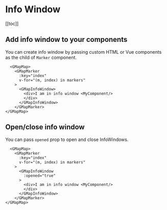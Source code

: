 # Info Window
[[toc]]
## Add info window to your components
You can create info window by passing custom HTML or Vue components as the child of `Marker` component.
```vue
  <GMapMap>
    <GMapMarker
      :key="index"
      v-for="(m, index) in markers"
    >
      <GMapInfoWindow>
        <div>I am in info window <MyComponent/>
        </div>
      </GMapInfoWindow>
    </GMapMarker>
</GMapMap>
```

## Open/close info window
You can pass `opened` prop to open and close InfoWindows.

```vue{7}
  <GMapMap>
    <GMapMarker
      :key="index"
      v-for="(m, index) in markers"
    >
      <GMapInfoWindow
        :opened="true"
      >
        <div>I am in info window <MyComponent/>
        </div>
      </GMapInfoWindow>
    </GMapMarker>
</GMapMap>
```
